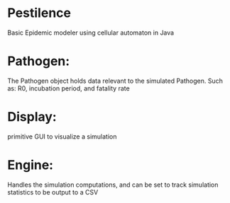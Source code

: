 # Pestilence
Basic Epidemic modeler using cellular automaton in Java 

# Pathogen: 
The Pathogen object holds data relevant to the simulated Pathogen. Such as: R0, incubation period, and fatality rate
# Display: 
primitive GUI to visualize a simulation
# Engine: 
Handles the simulation computations, and can be set to track simulation statistics to be output to a CSV
